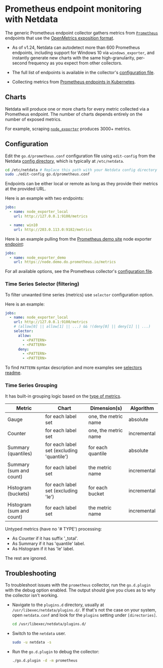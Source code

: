 <!--
title: "Prometheus endpoint monitoring with Netdata"
description: "Monitor the health and performance of 600+ services that support the Prometheus metrics with Netdata's per-second frequency and zero configuration."
custom_edit_url: "https://github.com/netdata/go.d.plugin/edit/master/modules/prometheus/README.md"
sidebar_label: "Prometheus endpoints"
learn_status: "Published"
learn_topic_type: "References"
learn_rel_path: "Integrations/Monitor/Anything"
-->

# Prometheus endpoint monitoring with Netdata

The generic Prometheus endpoint collector gathers metrics from [`Prometheus`](https://prometheus.io/) endpoints that use
the [OpenMetrics exposition format](https://prometheus.io/docs/instrumenting/exposition_formats/).

- As of v1.24, Netdata can autodetect more than 600 Prometheus endpoints, including support for Windows 10 via
  `windows_exporter`, and instantly generate new charts with the same high-granularity, per-second frequency as you
  expect from other collectors.

- The full list of endpoints is available in the
  collector's [configuration file](https://github.com/netdata/go.d.plugin/blob/master/config/go.d/prometheus.conf).

- Collecting metrics
  from [Prometheus endpoints in Kubernetes](https://github.com/netdata/helmchart#prometheus-endpoints).

## Charts

Netdata will produce one or more charts for every metric collected via a Prometheus endpoint. The number of charts
depends entirely on the number of exposed metrics.

For example, scraping [`node_exporter`](https://github.com/prometheus/node_exporter) produces 3000+ metrics.

## Configuration

Edit the `go.d/prometheus.conf` configuration file using `edit-config` from the
Netdata [config directory](https://learn.netdata.cloud/docs/configure/nodes), which is typically at `/etc/netdata`.

```bash
cd /etc/netdata # Replace this path with your Netdata config directory
sudo ./edit-config go.d/prometheus.conf
```

Endpoints can be either local or remote as long as they provide their metrics at the provided URL.

Here is an example with two endpoints:

```yaml
jobs:
  - name: node_exporter_local
    url: http://127.0.0.1:9100/metrics

  - name: win10
    url: http://203.0.113.0:9182/metrics
```

Here is an example pulling from the [Prometheus demo site](https://demo.do.prometheus.io/) node
exporter [endpoint](https://node.demo.do.prometheus.io/metrics):

```yaml
jobs:
  - name: node_exporter_demo
    url: https://node.demo.do.prometheus.io/metrics
```

For all available options, see the Prometheus
collector's [configuration file](https://github.com/netdata/go.d.plugin/blob/master/config/go.d/prometheus.conf).

### Time Series Selector (filtering)

To filter unwanted time series (metrics) use `selector` configuration option.

Here is an example:

```yaml
jobs:
  - name: node_exporter_local
    url: http://127.0.0.1:9100/metrics
    # (allow[0] || allow[1] || ...) && !(deny[0] || deny[1] || ...)
    selector:
      allow:
        - <PATTERN>
        - <PATTERN>
      deny:
        - <PATTERN>
        - <PATTERN>
```

To find `PATTERN` syntax description and more examples
see [selectors readme](https://github.com/netdata/go.d.plugin/tree/master/pkg/prometheus/selector#time-series-selector).

### Time Series Grouping

It has built-in grouping logic based on the [type of metrics](https://prometheus.io/docs/concepts/metric_types/).

| Metric                    | Chart                                     | Dimension(s)         | Algorithm   |
|---------------------------|-------------------------------------------|----------------------|-------------|
| Gauge                     | for each label set                        | one, the metric name | absolute    |
| Counter                   | for each label set                        | one, the metric name | incremental |
| Summary (quantiles)       | for each label set (excluding 'quantile') | for each quantile    | absolute    |
| Summary (sum and count)   | for each label set                        | the metric name      | incremental |
| Histogram (buckets)       | for each label set (excluding 'le')       | for each bucket      | incremental |
| Histogram (sum and count) | for each label set                        | the metric name      | incremental |

Untyped metrics (have no '# TYPE') processing:

- As Counter if it has suffix '_total'.
- As Summary if it has 'quantile' label.
- As Histogram if it has 'le' label.

The rest are ignored.

## Troubleshooting

To troubleshoot issues with the `prometheus` collector, run the `go.d.plugin` with the debug option enabled. The output
should give you clues as to why the collector isn't working.

- Navigate to the `plugins.d` directory, usually at `/usr/libexec/netdata/plugins.d/`. If that's not the case on
  your system, open `netdata.conf` and look for the `plugins` setting under `[directories]`.

  ```bash
  cd /usr/libexec/netdata/plugins.d/
  ```

- Switch to the `netdata` user.

  ```bash
  sudo -u netdata -s
  ```

- Run the `go.d.plugin` to debug the collector:

  ```bash
  ./go.d.plugin -d -m prometheus
  ```
